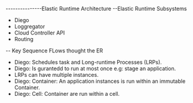---------------Elastic Runtime Architecture
--Elastic Runtime Subsystems
  - Diego
  - Loggregator
  - Cloud Controller API
  - Routing

-- Key Sequence FLows thought the ER

- Diego: Schedules task and Long-runtime Processes (LRPs).
- Diego: Is gurantedd to run at most once e.g: stage an application.
- LRPs can have multiple instances.
- Diego: Container: An application instances is run within an immutable Container.
- Diego: Cell: Container are run within a cell.